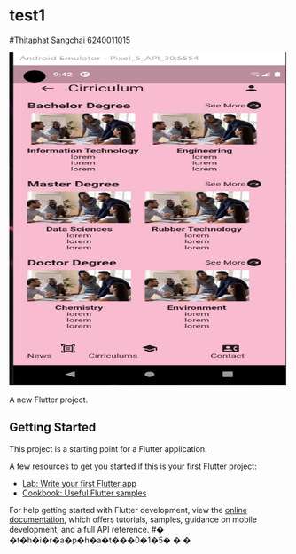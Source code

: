 # test1
#Thitaphat Sangchai 6240011015


<img src="assets/screen.png"  width="500" height="600">


A new Flutter project.

## Getting Started

This project is a starting point for a Flutter application.

A few resources to get you started if this is your first Flutter project:

- [Lab: Write your first Flutter app](https://docs.flutter.dev/get-started/codelab)
- [Cookbook: Useful Flutter samples](https://docs.flutter.dev/cookbook)

For help getting started with Flutter development, view the
[online documentation](https://docs.flutter.dev/), which offers tutorials,
samples, guidance on mobile development, and a full API reference.
#� �t�h�i�r�a�p�h�a�t�_�_�0�1�5�
�
�

